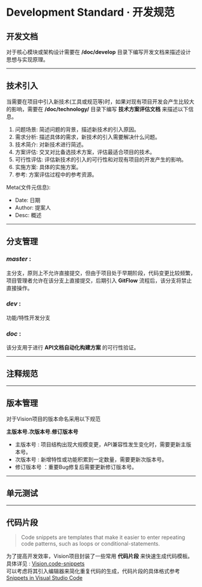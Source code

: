 # Development Standard · 开发规范

## 开发文档
对于核心模块或架构设计需要在 **/doc/develop** 目录下编写开发文档来描述设计思想与实现原理。

--------------------------------------------------
## 技术引入
当需要在项目中引入新技术(工具或规范等)时，如果对现有项目开发会产生比较大的影响，需要在 **/doc/technology/** 目录下编写 **技术方案评估文档** 来描述以下信息。
1. 问题场景: 简述问题的背景，描述新技术的引入原因。
2. 需求分析: 描述具体的需求，新技术的引入需要解决什么问题。
3. 技术简介: 对新技术进行简述。
4. 方案评估: 交叉对比备选技术方案，评估最适合项目的技术。
5. 可行性评估: 评估新技术的引入的可行性和对现有项目的开发产生的影响。
6. 实施方案: 具体的实施方案。
7. 参考: 方案评估过程中的参考资源。

Meta(文件元信息):
* Date: 日期
* Author: 提案人
* Desc: 概述

--------------------------------------------------
## 分支管理
### ***master*** : 
主分支，原则上不允许直接提交，但由于项目处于早期阶段，代码变更比较频繁，项目管理者允许在该分支上直接提交，后期引入 **GitFlow** 流程后，该分支将禁止直接操作。
### ***dev*** : 
功能/特性开发分支
### ***doc*** : 
该分支用于进行 **API文档自动化构建方案** 的可行性验证。

--------------------------------------------------
## 注释规范

--------------------------------------------------
## 版本管理
对于Vision项目的版本命名采用以下规范

**主版本号.次版本号.修订版本号**

* 主版本号 : 项目结构出现大规模变更，API兼容性发生变化时，需要更新主版本号。 
* 次版本号 : 新增特性或功能积累到一定数量，需要更新次版本号。
* 修订版本号 ：重要Bug修复后需要更新修订版本号。

--------------------------------------------------
## 单元测试

--------------------------------------------------
## 代码片段 
> Code snippets are templates that make it easier to enter repeating code patterns, such as loops or conditional-statements.  

为了提高开发效率，Vision项目封装了一些常用 **代码片段** 来快速生成代码模板。
具体详见 : [Vision.code-snippets](./develop/Vision.code-snippets)  
可以考虑将其引入编辑器来简化重复代码的生成，代码片段的具体格式参考 [Snippets in Visual Studio Code](https://code.visualstudio.com/docs/editor/userdefinedsnippets)
